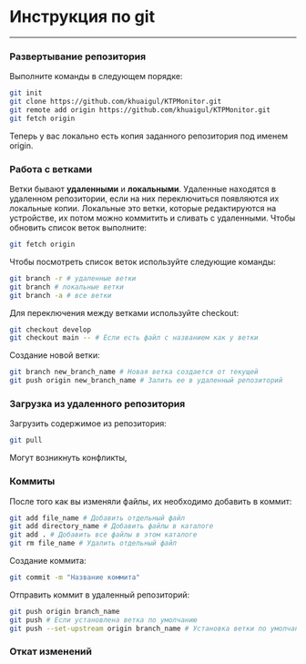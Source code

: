 Инструкция по git
=================
-----------------
### Развертывание репозитория
Выполните команды в следующем порядке:
```sh
git init
git clone https://github.com/khuaigul/KTPMonitor.git
git remote add origin https://github.com/khuaigul/KTPMonitor.git
git fetch origin
```
Теперь у вас локально есть копия заданного репозитория под именем origin.
### Работа с ветками
Ветки бывают **удаленными** и **локальными**.
Удаленные находятся в удаленном репозитории, если на них переключиться появляются их локальные копии.
Локальные это ветки, которые редактируются на устройстве, их потом можно коммитить и сливать с удаленными.
Чтобы обновить список веток выполните:
```sh
git fetch origin
```
Чтобы посмотреть список веток используйте следующие команды:
```sh
git branch -r # удаленные ветки
git branch # локальные ветки
git branch -a # все ветки
```
Для переключения между ветками используйте checkout:
```sh
git checkout develop
git checkout main -- # Если есть файл с названием как у ветки
```
Создание новой ветки:
```sh
git branch new_branch_name # Новая ветка создается от текущей
git push origin new_branch_name # Залить ее в удаленный репозиторий
```
### Загрузка из удаленного репозитория
Загрузить содержимое из репозитория:
```sh
git pull
```
Могут возникнуть конфликты, 

### Коммиты
После того как вы изменяли файлы, их необходимо добавить в коммит:
```sh
git add file_name # Добавить отдельный файл
git add directory_name # Добавить файлы в каталоге
git add . # Добавить все файлы в этом каталоге
git rm file_name # Удалить отдельный файл
```
Создание коммита:
```sh
git commit -m "Название коммита"
```
Отправить коммит в удаленный репозиторий:
```sh
git push origin branch_name
git push # Если установлена ветка по умолчанию
git push --set-upstream origin branch_name # Установка ветки по умолчанию 
```
### Откат изменений
